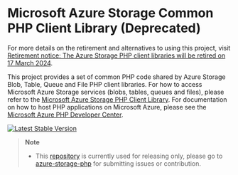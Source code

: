 # Microsoft Azure Storage Common PHP Client Library (Deprecated)

For more details on the retirement and alternatives to using this project, visit [Retirement notice: The Azure Storage PHP client libraries will be retired on 17 March 2024](https://aka.ms/AzStoragePHPSDKRetirement).

This project provides a set of common PHP code shared by Azure Storage Blob, Table, Queue and File PHP client libraries. For how to access Microsoft Azure Storage services (blobs, tables, queues and files), please refer to the [Microsoft Azure Storage PHP Client Library](https://github.com/Azure/azure-storage-php). For documentation on how to host PHP applications on Microsoft Azure, please see the [Microsoft Azure PHP Developer Center](http://www.windowsazure.com/en-us/develop/php/).

[![Latest Stable Version](https://poser.pugx.org/microsoft/azure-storage-common/v/stable)](https://packagist.org/packages/microsoft/azure-storage-common)

> **Note**
>
> * This [repository](https://github.com/azure/azure-storage-common-php) is currently used for releasing only, please go to [azure-storage-php](https://github.com/azure/azure-storage-php) for submitting issues or contribution.
